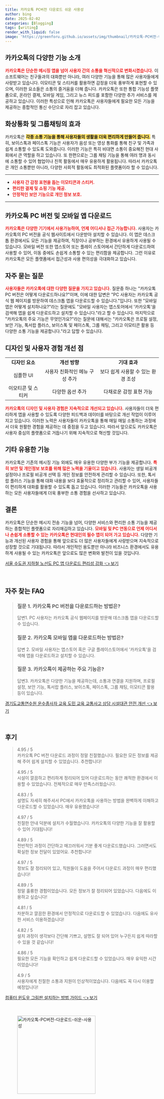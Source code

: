 ```yaml
---
title: 카카오톡 PC버전 다운로드 쉬운 사용성
author: bing
date: 2025-02-02
categories: [Blogging]
tags: [writing]
render_with_liquid: false
image: 'https://greenforu.github.io/assets/img/thumbnail/카카오톡-PC버전-다운로드-쉬운-사용성.webp'
---
```



<h2 id='카카오톡의 다양한 기능 소개'>카카오톡의 다양한 기능 소개</h2>

<p><b><span style="color: #ee2323;">카카오톡은 단순한 메시징 앱을 넘어 사용자 간의 소통을 혁신적으로 변화시켰습니다.</span></b> 이 소프트웨어는 친구들과의 대화뿐만 아니라, 여러 다양한 기능을 통해 많은 사용자들에게 사랑받고 있습니다. 이모티콘 및 스티커를 활용하면 감정을 더욱 풍부하게 표현할 수 있으며, 이러한 요소들은 소통의 즐거움을 더해 줍니다. 카카오톡은 또한 통합 기능성 플랫폼으로, 온라인 결제, 모바일 게임, 그리고 뉴스 피드를 포함한 다양한 추가 서비스를 제공하고 있습니다. 이러한 특성으로 인해 카카오톡은 사용자들에게 필요한 모든 기능을 제공하는 종합적인 통신 수단으로 자리 잡고 있습니다.</p>

<h2 id='화상통화 및 그룹채팅의 효과'>화상통화 및 그룹채팅의 효과</h2>

<p>카카오톡은 <b><span style="background-color: #ffe066;">각종 소통 기능을 통해 사용자들의 생활을 더욱 편리하게 만들어 줍니다.</span></b> 특히, 보이스톡과 페이스톡 기능은 사용자가 음성 또는 영상 통화를 통해 친구 및 가족과 쉽게 소통할 수 있도록 도와줍니다. 이러한 기능은 특히 비대면 소통이 중요해진 현대 사회에서 큰 역할을 하고 있습니다. 또 한편으로는 그룹 채팅 기능을 통해 여러 명과 동시에 소통할 수 있어 협업이나 친목 활동에서 매우 유용하게 활용됩니다. 따라서 카카오톡은 개인 소통뿐만 아니라, 다양한 사회적 활동에도 최적화된 플랫폼이라 할 수 있습니다.</p>

<hr />

<ul>
    <li><b><span style="color: #ee2323;">사용자 간 감정 표현을 돕는 이모티콘과 스티커.</span></b></li>
    <li><b><span style="color: #ee2323;">편리한 결제 및 쇼핑 기능 제공.</span></b></li>
    <li><b><span style="color: #ee2323;">안정적인 보안 기능으로 개인 정보 보호.</span></b></li>
</ul>

<hr />

<h2 id='카카오톡 PC 버전 및 모바일 앱 다운로드'>카카오톡 PC 버전 및 모바일 앱 다운로드</h2>

<p><b><span style="color: #ee2323;">카카오톡은 다양한 기기에서 사용가능하여, 언제 어디서나 접근 가능합니다.</span></b> 사용자는 카카오톡의 PC 버전을 공식 웹사이트에서 다운받아 설치할 수 있습니다. 이 앱은 데스크톱 환경에서도 모든 기능을 제공하여, 직장이나 공부하는 환경에서 유용하게 사용될 수 있습니다. 모바일 버전 또한 앱스토어 또는 플레이 스토어에서 간단하게 다운로드하여 사용할 수 있어, 이동 중에도 손쉽게 소통할 수 있는 편리함을 제공합니다. 그런 이유로 카카오톡은 모든 플랫폼에서 접근성과 사용 편의성을 극대화하고 있습니다.</p>

<h2 id='자주 묻는 질문'>자주 묻는 질문</h2>

<p><b><span style="color: #ee2323;">사용자들은 카카오톡에 대한 다양한 질문을 가지고 있습니다.</span></b> 질문중 하나는 "카카오톡 PC 버전은 어떻게 다운로드하나요?"이며, 이에 대한 답변은 "PC 사용자는 카카오톡 공식 웹 페이지를 방문하여 데스크톱 앱을 다운로드할 수 있습니다."입니다. 또한 "모바일 앱은 어떻게 설치하나요?"라는 질문에도 "모바일 사용자는 앱스토어에서 '카카오톡'을 검색해 앱을 쉽게 다운로드하고 설치할 수 있습니다."라고 할 수 있습니다. 마지막으로 "카카오톡의 주요 기능은 무엇인가요?"라는 질문에 대해서는 "카카오톡은 프로필 설정, 보안 기능, 톡서랍 플러스, 보이스톡 및 페이스톡, 그룹 채팅, 그리고 이모티콘 활용 등 다양한 소통 기능을 제공합니다."라고 답할 수 있습니다.</p>

<h2 id='디자인 및 사용자 경험 개선 점'>디자인 및 사용자 경험 개선 점</h2>

<table>
    <tr>
        <td style="text-align: center; height: 17px;"><b>디자인 요소</b></td>
        <td style="text-align: center; height: 17px;"><b>개선 방향</b></td>
        <td style="text-align: center; height: 17px;"><b>기대 효과</b></td>
    </tr>
    <tr>
        <td style="text-align: center; height: 17px;">심플한 UI</td>
        <td style="text-align: center; height: 17px;">사용자 친화적인 메뉴 구성 추가</td>
        <td style="text-align: center; height: 17px;">보다 쉽게 사용할 수 있는 환경 조성</td>
    </tr>
    <tr>
        <td style="text-align: center; height: 17px;">이모티콘 및 스티커</td>
        <td style="text-align: center; height: 17px;">다양한 옵션 추가</td>
        <td style="text-align: center; height: 17px;">다채로운 감정 표현 가능</td>
    </tr>
</table>

<p><b><span style="color: #ee2323;">카카오톡의 디자인 및 사용자 경험은 지속적으로 개선되고 있습니다.</span></b> 사용자들이 더욱 편리하게 앱을 사용할 수 있도록 다양한 피드백과 데이터를 바탕으로 개선 작업이 이루어지고 있습니다. 이러한 노력은 사용자들이 카카오톡을 통해 매일 매일 소통하는 과정에서 더욱 원활한 경험을 제공하는 데 중점을 두고 있습니다. 따라서 앞으로도 카카오톡은 사용자 중심의 플랫폼으로 거듭나기 위해 지속적으로 혁신할 것입니다.</p>

<h2 id='기타 유용한 기능'>기타 유용한 기능</h2>

<p>카카오톡은 기존의 메시징 기능 외에도 매우 유용한 다양한 부가 기능을 제공합니다. <b><span style="color: #ee2323;">특히 보안 및 개인정보 보호를 위해 많은 노력을 기울이고 있습니다.</span></b> 사용자는 생일 비공개 설정이나 프로필 비공개 선택 등 개인 정보를 안전하게 관리할 수 있습니다. 또한, 톡서랍 플러스 기능을 통해 대화 내용을 보다 효율적으로 정리하고 관리할 수 있어, 사용자들이 편리하게 대화를 활용할 수 있도록 돕고 있습니다. 이러한 기능들은 카카오톡을 사용하는 모든 사용자들에게 더욱 풍부한 소통 경험을 선사하고 있습니다.</p>

<h2 id='결론'>결론</h2>

<p>카카오톡은 단순한 메시지 전송 기능을 넘어, 다양한 서비스와 편리한 소통 기능을 제공하는 종합적인 플랫폼으로 자리매김하고 있습니다. <b><span style="color: #ee2323;">모바일 및 PC 연동으로 언제 어디서나 손쉽게 소통할 수 있는 카카오톡은 현대인의 필수 앱이 되어 가고 있습니다.</span></b> 다양한 기능과 개선된 사용자 경험을 통해 앞으로도 더 많은 사용자들에게 사랑받으며 지속적으로 성장할 것으로 기대됩니다. 따라서 개인적인 용도뿐만 아니라 비즈니스 환경에서도 유용하게 사용될 수 있는 카카오톡은 앞으로도 많은 변화와 발전이 있을 것입니다.</p>


<p><a class="click-button" title="서울 수도권 지하철 노선도 PC 앱 다운로드 편리성 강화" href="https://greenforu.github.io/posts/%EC%84%9C%EC%9A%B8-%EC%88%98%EB%8F%84%EA%B6%8C-%EC%A7%80%ED%95%98%EC%B2%A0-%EB%85%B8%EC%84%A0%EB%8F%84-PC-%EC%95%B1-%EB%8B%A4%EC%9A%B4%EB%A1%9C%EB%93%9C-%ED%8E%B8%EB%A6%AC%EC%84%B1-%EA%B0%95%ED%99%94/" rel="dofollow">서울 수도권 지하철 노선도 PC 앱 다운로드 편리성 강화 👈 보기</a></p><br>
<h2 id='자주_찾는_FAQ'>자주 찾는 FAQ</h2>
<div itemscope="" itemtype="https://schema.org/FAQPage">
<blockquote>
<div itemscope="" itemprop="mainEntity" itemtype="https://schema.org/Question">
<h3 itemprop="name">질문 1. 카카오톡 PC 버전을 다운로드하는 방법은?</h3>
<div itemscope="" itemprop="acceptedAnswer" itemtype="https://schema.org/Answer">
<span itemprop="text">
<p>답변1. PC 사용자는 카카오톡 공식 웹페이지를 방문해 데스크톱 앱을 다운로드할 수 있습니다.</p>
</span>
</div>
</div>
<div itemscope="" itemprop="mainEntity" itemtype="https://schema.org/Question">
<h3 itemprop="name">질문 2. 카카오톡 모바일 앱을 다운로드하는 방법은?</h3>
<div itemscope="" itemprop="acceptedAnswer" itemtype="https://schema.org/Answer">
<span itemprop="text">
<p>답변 2. 모바일 사용자는 앱스토어 혹은 구글 플레이스토어에서 '카카오톡'을 검색해 앱을 다운로드하고 설치할 수 있습니다.</p>
</span>
</div>
</div>
<div itemscope="" itemprop="mainEntity" itemtype="https://schema.org/Question">
<h3 itemprop="name">질문 3. 카카오톡이 제공하는 주요 기능은?</h3>
<div itemscope="" itemprop="acceptedAnswer" itemtype="https://schema.org/Answer">
<span itemprop="text">
<p>답변3. 카카오톡은 다양한 기능을 제공하는데, 소통과 연결을 지원하며, 프로필 설정, 보안 기능, 톡서랍 플러스, 보이스톡, 페이스톡, 그룹 채팅, 이모티콘 활용 등이 있습니다.</p>
</span>
</div>
</div>
</blockquote>
</div>
<p><a class="click-button" title="경기도교통연수원 운수종사자 교육 도민 교육 교통사고 상담 시설대관 안전 개선" href="https://greenforu.github.io/posts/%EA%B2%BD%EA%B8%B0%EB%8F%84%EA%B5%90%ED%86%B5%EC%97%B0%EC%88%98%EC%9B%90-%EC%9A%B4%EC%88%98%EC%A2%85%EC%82%AC%EC%9E%90-%EA%B5%90%EC%9C%A1-%EB%8F%84%EB%AF%BC-%EA%B5%90%EC%9C%A1-%EA%B5%90%ED%86%B5%EC%82%AC%EA%B3%A0-%EC%83%81%EB%8B%B4-%EC%8B%9C%EC%84%A4%EB%8C%80%EA%B4%80-%EC%95%88%EC%A0%84-%EA%B0%9C%EC%84%A0/" rel="dofollow">경기도교통연수원 운수종사자 교육 도민 교육 교통사고 상담 시설대관 안전 개선 👈 보기</a></p><br>
<h2 id='후기'>후기</h2>
<div itemscope itemtype="https://schema.org/Product">
  <blockquote>
  <div itemprop="review" itemscope itemtype="https://schema.org/Review">
      <div itemprop="reviewRating" itemscope itemtype="https://schema.org/Rating"> <span itemprop="ratingValue">4.95</span> / <span itemprop="bestRating">5</span> </div>
      <span itemprop="reviewBody">카카오톡 PC 버전 다운로드 과정이 정말 친절했습니다. 필요한 모든 정보를 제공해 주어 쉽게 설치할 수 있었습니다. 추천합니다!</span>
  </div>
  <br>
  <div itemprop="review" itemscope itemtype="https://schema.org/Review">
      <div itemprop="reviewRating" itemscope itemtype="https://schema.org/Rating"> <span itemprop="ratingValue">4.95</span> / <span itemprop="bestRating">5</span> </div>
      <span itemprop="reviewBody">시설이 깔끔하고 편리하게 정리되어 있어 다운로드하는 동안 쾌적한 환경에서 이용할 수 있었습니다. 전체적으로 매우 만족스러웠습니다.</span>
  </div>
  <br>
  <div itemprop="review" itemscope itemtype="https://schema.org/Review">
      <div itemprop="reviewRating" itemscope itemtype="https://schema.org/Rating"> <span itemprop="ratingValue">4.83</span> / <span itemprop="bestRating">5</span> </div>
      <span itemprop="reviewBody">설명도 자세히 해주셔서 PC에서 카카오톡을 사용하는 방법을 완벽하게 이해하고 다운로드할 수 있었습니다. 매우 유용했습니다!</span>
  </div>
  <br>
  <div itemprop="review" itemscope itemtype="https://schema.org/Review">
      <div itemprop="reviewRating" itemscope itemtype="https://schema.org/Rating"> <span itemprop="ratingValue">4.97</span> / <span itemprop="bestRating">5</span> </div>
      <span itemprop="reviewBody">친절한 안내 덕분에 설치가 수월했습니다. 카카오톡의 다양한 기능을 잘 활용할 수 있어 기대됩니다!</span>
  </div>
  <br>
  <div itemprop="review" itemscope itemtype="https://schema.org/Review">
      <div itemprop="reviewRating" itemscope itemtype="https://schema.org/Rating"> <span itemprop="ratingValue">4.89</span> / <span itemprop="bestRating">5</span> </div>
      <span itemprop="reviewBody">전반적인 과정이 간단하고 매끄러워서 기분 좋게 다운로드했습니다. 그러면서도 확실한 정보 전달이 있었어요. 추천합니다!</span>
  </div>
  <br>
  <div itemprop="review" itemscope itemtype="https://schema.org/Review">
      <div itemprop="reviewRating" itemscope itemtype="https://schema.org/Rating"> <span itemprop="ratingValue">4.97</span> / <span itemprop="bestRating">5</span> </div>
      <span itemprop="reviewBody">정보도 잘 정리되어 있고, 직원들이 도움을 주어서 다운로드 과정이 매우 편리했습니다!</span>
  </div>
  <br>
  <div itemprop="review" itemscope itemtype="https://schema.org/Review">
      <div itemprop="reviewRating" itemscope itemtype="https://schema.org/Rating"> <span itemprop="ratingValue">4.89</span> / <span itemprop="bestRating">5</span> </div>
      <span itemprop="reviewBody">정말 훌륭한 경험이었습니다. 모든 정보가 잘 정리되어 있었습니다. 다음에도 이용하고 싶습니다!</span>
  </div>
  <br>
  <div itemprop="review" itemscope itemtype="https://schema.org/Review">
      <div itemprop="reviewRating" itemscope itemtype="https://schema.org/Rating"> <span itemprop="ratingValue">4.81</span> / <span itemprop="bestRating">5</span> </div>
      <span itemprop="reviewBody">차분하고 깔끔한 환경에서 안정적으로 다운로드할 수 있었습니다. 다음에도 유사한 서비스 이용하겠습니다!</span>
  </div>
  <br>
  <div itemprop="review" itemscope itemtype="https://schema.org/Review">
      <div itemprop="reviewRating" itemscope itemtype="https://schema.org/Rating"> <span itemprop="ratingValue">4.82</span> / <span itemprop="bestRating">5</span> </div>
      <span itemprop="reviewBody">설치 과정이 생각보다 간단해 기쁘고, 설명도 잘 되어 있어 누구든지 쉽게 따라할 수 있을 것 같습니다!</span>
  </div>
  <br>
  <div itemprop="review" itemscope itemtype="https://schema.org/Review">
      <div itemprop="reviewRating" itemscope itemtype="https://schema.org/Rating"> <span itemprop="ratingValue">4.86</span> / <span itemprop="bestRating">5</span> </div>
      <span itemprop="reviewBody">필요한 모든 기능을 확인하고 쉽게 다운로드할 수 있었습니다. 매우 유익한 시간이었습니다!</span>
  </div>
  <br>
  <div itemprop="review" itemscope itemtype="https://schema.org/Review">
      <div itemprop="reviewRating" itemscope itemtype="https://schema.org/Rating"> <span itemprop="ratingValue">4.9</span> / <span itemprop="bestRating">5</span> </div>
      <span itemprop="reviewBody">사용자에게 친절한 소통과 지원이 인상적이었습니다. 다음에도 꼭 다시 이용할 예정입니다!</span>
  </div>
  </blockquote>
</div>
<p><a class="click-button" title="컴퓨터 윈도우 그림판 설치하는 방법 가이드" href="https://greenforu.github.io/posts/%EC%BB%B4%ED%93%A8%ED%84%B0-%EC%9C%88%EB%8F%84%EC%9A%B0-%EA%B7%B8%EB%A6%BC%ED%8C%90-%EC%84%A4%EC%B9%98%ED%95%98%EB%8A%94-%EB%B0%A9%EB%B2%95-%EA%B0%80%EC%9D%B4%EB%93%9C/" rel="dofollow">컴퓨터 윈도우 그림판 설치하는 방법 가이드 👈 보기</a></p><br>
<figure class="image"><img src="https://greenforu.github.io/assets/img/thumbnail/카카오톡-PC버전-다운로드-쉬운-사용성.webp" alt="카카오톡-PC버전-다운로드-쉬운-사용성" width="256" height="256"></figure>